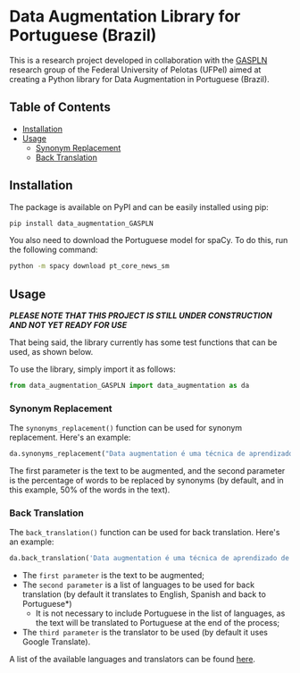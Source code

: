 # Data Augmentation Library for Portuguese (Brazil)

This is a research project developed in collaboration with the [GASPLN](https://wp.ufpel.edu.br/gaspln/) research group of the Federal University of Pelotas (UFPel) aimed at creating a Python library for Data Augmentation in Portuguese (Brazil).

## Table of Contents
- [Installation](#installation)  
- [Usage](#usage)
    - [Synonym Replacement](#synonym-replacement)
    - [Back Translation](#back-translation)  


## Installation

The package is available on PyPI and can be easily installed using pip:

```bash
pip install data_augmentation_GASPLN
```

You also need to download the Portuguese model for spaCy. To do this, run the following command:

```bash
python -m spacy download pt_core_news_sm
```

## Usage

***PLEASE NOTE THAT THIS PROJECT IS STILL UNDER CONSTRUCTION AND NOT YET READY FOR USE***

That being said, the library currently has some test functions that can be used, as shown below.

To use the library, simply import it as follows:

```python
from data_augmentation_GASPLN import data_augmentation as da
```

### Synonym Replacement

The `synonyms_replacement()` function can be used for synonym replacement. Here's an example:

```python
da.synonyms_replacement("Data augmentation é uma técnica de aprendizado de máquina que aumenta o número de dados de treinamento, alterando os dados existentes de alguma forma a fim de criar novos dados.", 0.5)
```

The first parameter is the text to be augmented, and the second parameter is the percentage of words to be replaced by synonyms (by default, and in this example, 50% of the words in the text).

### Back Translation

The `back_translation()` function can be used for back translation. Here's an example:

```python
da.back_translation('Data augmentation é uma técnica de aprendizado de máquina que aumenta o número de dados de treinamento, alterando os dados existentes em conjuntos de dados de treinamento.', languages=['en', 'es', 'ru'], translator='google')
```

- The `first parameter` is the text to be augmented;
- The `second parameter` is a list of languages to be used for back translation (by default it translates to English, Spanish and back to Portuguese*)
    * It is not necessary to include Portuguese in the list of languages, as the text will be translated to Portuguese at the end of the process;
- The `third parameter` is the translator to be used (by default it uses Google Translate).

A list of the available languages and translators can be found [here](https://pypi.org/project/translators/#supported-languages).
